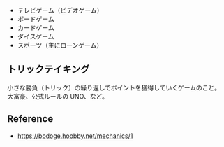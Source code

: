 - テレビゲーム（ビデオゲーム）
- ボードゲーム
- カードゲーム
- ダイスゲーム
- スポーツ（主にローンゲーム）

## トリックテイキング

小さな勝負（トリック）の繰り返しでポイントを獲得していくゲームのこと。
大富豪、公式ルールの UNO、など。

## Reference

- https://bodoge.hoobby.net/mechanics/1
